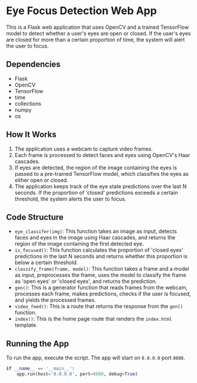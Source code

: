 # Eye Focus Detection Web App

This is a Flask web application that uses OpenCV and a trained TensorFlow model to detect whether a user's eyes are open or closed. If the user's eyes are closed for more than a certain proportion of time, the system will alert the user to focus.

## Dependencies

- Flask
- OpenCV
- TensorFlow
- time
- collections
- numpy
- os

## How It Works

1. The application uses a webcam to capture video frames.
2. Each frame is processed to detect faces and eyes using OpenCV's Haar cascades.
3. If eyes are detected, the region of the image containing the eyes is passed to a pre-trained TensorFlow model, which classifies the eyes as either open or closed.
4. The application keeps track of the eye state predictions over the last N seconds. If the proportion of 'closed' predictions exceeds a certain threshold, the system alerts the user to focus.

## Code Structure

- `eye_classifer(img)`: This function takes an image as input, detects faces and eyes in the image using Haar cascades, and returns the region of the image containing the first detected eye.
- `is_focused()`: This function calculates the proportion of 'closed eyes' predictions in the last N seconds and returns whether this proportion is below a certain threshold.
- `classify_frame(frame, model)`: This function takes a frame and a model as input, preprocesses the frame, uses the model to classify the frame as 'open eyes' or 'closed eyes', and returns the prediction.
- `gen()`: This is a generator function that reads frames from the webcam, processes each frame, makes predictions, checks if the user is focused, and yields the processed frames.
- `video_feed()`: This is a route that returns the response from the `gen()` function.
- `index()`: This is the home page route that renders the `index.html` template.

## Running the App

To run the app, execute the script. The app will start on `0.0.0.0` port `8080`.

```python
if __name__ == '__main__':
    app.run(host='0.0.0.0', port=8080, debug=True)
